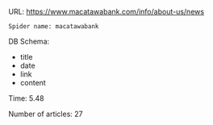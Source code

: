 URL: https://www.macatawabank.com/info/about-us/news

    Spider name: macatawabank

DB Schema:
- title
- date
- link
- content

Time: 5.48

Number of articles: 27
